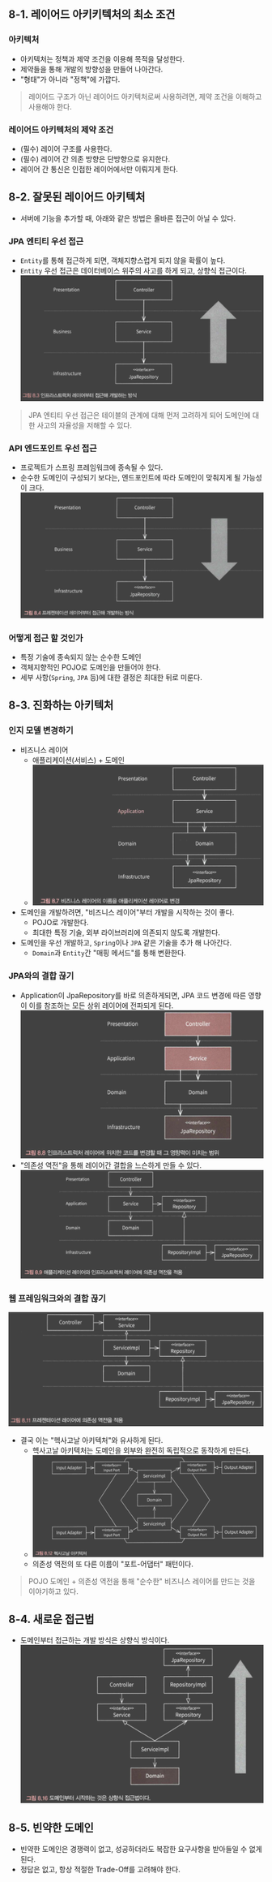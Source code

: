 ## 8-1. 레이어드 아키키텍처의 최소 조건
### 아키텍처
- 아키텍처는 정책과 제약 조건을 이용해 목적을 달성한다.
- 제약들을 통해 개발의 방향성을 만들어 나아간다.
- "형태"가 아니라 "정책"에 가깝다.
> 레이어드 구조가 아닌 레이어드 아키텍처로써 사용하려면, 제약 조건을 이해하고 사용해야 한다.

### 레이어드 아키텍처의 제약 조건
- (필수) 레이어 구조를 사용한다.
- (필수) 레이어 간 의존 방향은 단방향으로 유지한다.
- 레이어 간 통신은 인접한 레이어에서만 이뤄지게 한다.

## 8-2. 잘못된 레이어드 아키텍처
- 서버에 기능을 추가할 때, 아래와 같은 방법은 올바른 접근이 아닐 수 있다.
### JPA 엔티티 우선 접근
- `Entity`를 통해 접근하게 되면, 객체지향스럽게 되지 않을 확률이 높다.
- `Entity` 우선 접근은 데이터베이스 위주의 사고를 하게 되고, 상향식 접근이다.
![bottom up](./images/image001.png)
> JPA 엔티티 우선 접근은 테이블의 관계에 대해 먼저 고려하게 되어 도메인에 대한 사고의 자율성을 저해할 수 있다.

### API 엔드포인트 우선 접근
- 프로젝트가 스프링 프레임워크에 종속될 수 있다.
- 순수한 도메인이 구성되기 보다는, 엔드포인트에 따라 도메인이 맞춰지게 될 가능성이 크다.
![top down](./images/image002.png)

### 어떻게 접근 할 것인가
- 특정 기술에 종속되지 않는 순수한 도메인
- 객체지향적인 POJO로 도메인을 만들어야 한다.
- 세부 사항(`Spring`, `JPA` 등)에 대한 결정은 최대한 뒤로 미룬다.

## 8-3. 진화하는 아키텍처
### 인지 모델 변경하기
- 비즈니스 레이어
  - 애플리케이션(서비스) + 도메인
  - ![business layer](./images/image003.png)
- 도메인을 개발하려면, "비즈니스 레이어"부터 개발을 시작하는 것이 좋다.
  - POJO로 개발한다.
  - 최대한 특정 기술, 외부 라이브러리에 의존되지 않도록 개발한다.
- 도메인을 우선 개발하고, `Spring`이나 `JPA` 같은 기술을 추가 해 나아간다.
  - `Domain`과 `Entity`간 "매핑 메서드"를 통해 변환한다.

### JPA와의 결합 끊기
- Application이 JpaRepository를 바로 의존하게되면, JPA 코드 변경에 따른 영향이 이를 참조하는 모든 상위 레이어에 전파되게 된다.
![propagation](./images/image004.png)
- "의존성 역전"을 통해 레이어간 결합을 느슨하게 만들 수 있다.
![inversion](./images/image005.png)

### 웹 프레임워크와의 결합 끊기
![inversion2](./images/image006.png)
- 결국 이는 "헥사고날 아키텍처"와 유사하게 된다.
  - 헥사고날 아키텍처는 도메인을 외부와 완전히 독립적으로 동작하게 만든다.
  - ![hexagonal](./images/image007.png)
  - 의존성 역전의 또 다른 이름이 "포트-어댑터" 패턴이다.

> POJO 도메인 + 의존성 역전을 통해 "순수한" 비즈니스 레이어를 만드는 것을 이야기하고 있다.

## 8-4. 새로운 접근법
- 도메인부터 접근하는 개발 방식은 상향식 방식이다.
![bottom up 2](./images/image008.png)

## 8-5. 빈약한 도메인
- 빈약한 도메인은 경쟁력이 없고, 성공하더라도 복잡한 요구사항을 받아들일 수 없게 된다.
- 정답은 없고, 항상 적절한 Trade-Off를 고려해야 한다.
